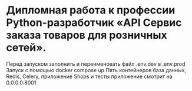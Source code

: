 # Дипломная работа к профессии Python-разработчик «API Сервис заказа товаров для розничных сетей».

Перед запуском заполнить и переименовать файл .env.dev в .env.prod 
Запуск с помощью docker compose up
Пять контейнеров база данных, Redis, Celery, приложение Shops и тесты
приложение смотрит на 0.0.0.0:8001
